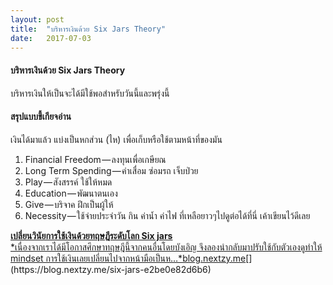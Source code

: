 ```yaml
---
layout:	post
title:	"บริหารเงินด้วย Six Jars Theory"
date:	2017-07-03
---
```


  #### บริหารเงินด้วย Six Jars Theory

บริหารเงินให้เป็นจะได้มีใช้พอสำหรับวันนี้และพรุ่งนี้

#### สรุปแบบขี้เกียจอ่าน

เงินได้มาแล้ว แบ่งเป็นหกส่วน (ไห) เพื่อเก็บหรือใช้ตามหน้าที่ของมัน

1. Financial Freedom — ลงทุนเพื่อเกษียณ
2. Long Term Spending — ค่าเสื่อม ซ่อมรถ เจ็บป่วย
3. Play — สังสรรค์ ใช้ให้หมด
4. Education — พัฒนาตนเอง
5. Give — บริจาค ฝึกเป็นผู้ให้
6. Necessity — ใช้จ่ายประจำวัน กิน ค่าน้ำ ค่าไฟ
ที่เหลือยาวๆไปดูต่อได้ที่นี่ เค้าเขียนไว้ดีเลย

[**เปลี่ยนวินัยการใช้เงินด้วยทฤษฎีระดับโลก Six jars**  
*เนื่องจากเราได้มีโอกาสศึกษาทฤษฎีนี้จากคนอื่นโดยบังเอิญ จึงลองนำกลับมาปรับใช้กับตัวเองดูทำให้ mindset การใช้เงินเลยเปลี่ยนไปจากหน้ามือเป็นห…*blog.nextzy.me](https://blog.nextzy.me/six-jars-e2be0e82d6b6 "https://blog.nextzy.me/six-jars-e2be0e82d6b6")[](https://blog.nextzy.me/six-jars-e2be0e82d6b6)  